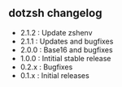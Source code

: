 dotzsh changelog
----------------

  - 2.1.2  : Update zshenv
  - 2.1.1  : Updates and bugfixes
  - 2.0.0  : Base16 and bugfixes
  - 1.0.0  : Intitial stable release
  - 0.2.x  : Bugfixes
  - 0.1.x  : Initial releases

